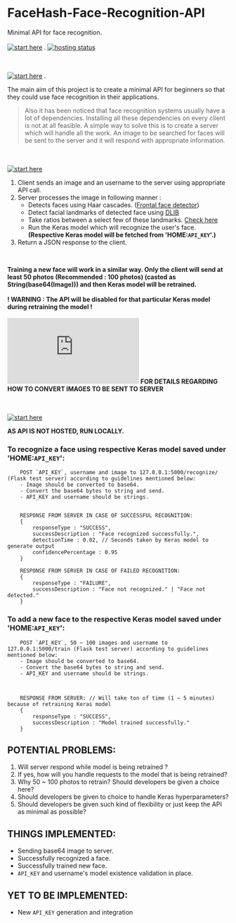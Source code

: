 # FaceHash-Face-Recognition-API
Minimal API for face recognition.   
<br>
[![start here](https://img.shields.io/badge/Coverage-75%25-brightgreen.svg?longCache=true&style=for-the-badge)](https://github.com/disalechinmay/FaceHash-Face-Recognition-API/blob/master/README.md)
.
[![hosting status](https://img.shields.io/badge/HOSTING%20STATUS-NOT%20HOSTED-orange.svg?longCache=true&style=for-the-badge)](https://github.com/disalechinmay/FaceHash-Face-Recognition-API/blob/master/README.md)

<br><br>
[![start here](https://img.shields.io/badge/DOCUMENTATION-What%20is%20this%20all%20about%3F-brightgreen.svg?longCache=true&style=for-the-badge)](https://github.com/disalechinmay/FaceHash-Face-Recognition-API/blob/master/README.md)
.

The main aim of this project is to create a minimal API for beginners so that they could use face recognition in their applications.
> Also it has been noticed that face recognition systems usually have a lot of dependencies.
> Installing all these dependencies on every client is not at all feasible.
> A simple way to solve this is to create a server which will handle all the work.
> An image to be searched for faces will be sent to the server and it will respond with appropriate information.


<br><br>
[![start here](https://img.shields.io/badge/DOCUMENTATION-How%20this%20system%20works%3F-brightgreen.svg?longCache=true&style=for-the-badge)](https://github.com/disalechinmay/FaceHash-Face-Recognition-API/blob/master/README.md)

1. Client sends an image and an username to the server using appropriate API call.
2. Server processes the image in following manner :
    - Detects faces using Haar cascades. ([Frontal face detector](https://github.com/opencv/opencv/tree/master/data/haarcascades))
    - Detect facial landmarks of detected face using [DLIB](https://github.com/davisking/dlib)
    - Take ratios between a select few of these landmarks. [Check here](https://github.com/disalechinmay/FaceHash-Face-Recognition)
    - Run the Keras model which will recognize the user's face. **(Respective Keras model will be fetched from 'HOME:`API_KEY`'.)**
3. Return a JSON response to the client.

<br>


**Training a new face will work in a similar way. Only the client will send at least 50 photos (Recommended : 100 photos) (casted as String(base64(Image))) and then Keras model will be retrained.** <br>\
**! WARNING : The API will be disabled for that particular Keras model during retraining the model !** <br>\
**![CHECK THIS](https://github.com/disalechinmay/FaceHash-Face-Recognition-API/blob/master/Front%20end/client.html) FOR DETAILS REGARDING HOW TO CONVERT IMAGES TO BE SENT TO SERVER**


<br><br>
[![start here](https://img.shields.io/badge/DOCUMENTATION-How%20to%20use%20it%3F-brightgreen.svg?longCache=true&style=for-the-badge)](https://github.com/disalechinmay/FaceHash-Face-Recognition-API/blob/master/README.md)

**AS API IS NOT HOSTED, RUN LOCALLY.**
<br>
### To recognize a face using respective Keras model saved under 'HOME:`API_KEY`':

        POST `API_KEY`, username and image to 127.0.0.1:5000/recognize/ (Flask test server) according to guidelines mentioned below:
        - Image should be converted to base64.
        - Convert the base64 bytes to string and send.
        - API_KEY and username should be strings.

        
        RESPONSE FROM SERVER IN CASE OF SUCCESSFUL RECOGNITION:
        {
            responseType : "SUCCESS",
            successDescription : "Face recognized successfully.",
            detectionTime : 0.02, // Seconds taken by Keras model to generate output
            confidencePercentage : 0.95
        }
        
        RESPONSE FROM SERVER IN CASE OF FAILED RECOGNITION:
        {
            responseType : "FAILURE",
            successDescription : "Face not recognized." | "Face not detected."
        }
        
### To add a new face to the respective Keras model saved under 'HOME:`API_KEY`':

        POST `API_KEY`, 50 ~ 100 images and username to 127.0.0.1:5000/train (Flask test server) according to guidelines mentioned below:
        - Image should be converted to base64.
        - Convert the base64 bytes to string and send.
        - API_KEY and username should be strings.


        
        RESPONSE FROM SERVER: // Will take ton of time (1 ~ 5 minutes) because of retraining Keras model
        {
            responseType : "SUCCESS",
            successDescription : "Model trained successfully."
        }
        
        
## POTENTIAL PROBLEMS:
1. Will server respond while model is being retrained ?
2. If yes, how will you handle requests to the model that is being retrained?
3. Why 50 ~ 100 photos to retrain? Should developers be given a choice here?
4. Should developers be given to choice to handle Keras hyperparameters?
5. Should developers be given such kind of flexibility or just keep the API as minimal as possible?

## THINGS IMPLEMENTED:
- Sending base64 image to server.
- Successfully recognized a face.
- Successfully trained new face.
- `API_KEY` and username's model existence validation in place.

## YET TO BE IMPLEMENTED:
- New `API_KEY` generation and integration
